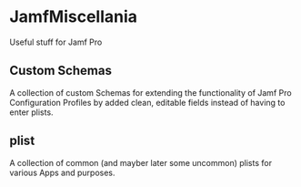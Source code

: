 # JamfMiscellania
Useful stuff for Jamf Pro
## Custom Schemas
A collection of custom Schemas for extending the functionality of Jamf Pro Configuration Profiles by added clean, editable fields instead of having to enter plists.
## plist
A collection of common (and mayber later some uncommon) plists for various Apps and purposes.
